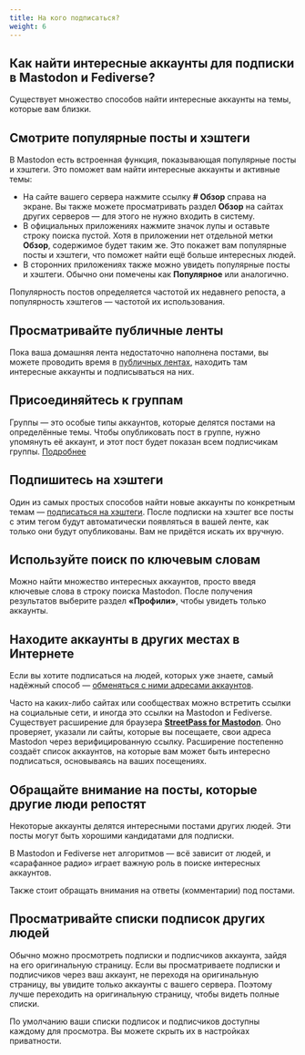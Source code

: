 ```yaml
---
title: На кого подписаться?
weight: 6
---
```


## Как найти интересные аккаунты для подписки в Mastodon и Fediverse?

Существует множество способов найти интересные аккаунты на темы, которые вам
близки.

## Смотрите популярные посты и хэштеги

В Mastodon есть встроенная функция, показывающая популярные посты и хэштеги. Это поможет вам найти интересные аккаунты и активные темы:

- На сайте вашего сервера нажмите ссылку **# Обзор** справа на экране. Вы также можете просматривать раздел **Обзор** на сайтах других серверов — для этого не нужно входить в систему.
- В официальных приложениях нажмите значок лупы и оставьте строку поиска пустой. Хотя в приложении нет отдельной метки **Обзор**, содержимое будет таким же. Это покажет вам популярные посты и хэштеги, что поможет найти ещё больше интересных людей.
- В сторонних приложениях также можно увидеть популярные посты и хэштеги. Обычно они помечены как **Популярное** или аналогично.

Популярность постов определяется частотой их недавнего репоста, а популярность хэштегов — частотой их использования.

## Просматривайте публичные ленты

Пока ваша домашняя лента недостаточно наполнена постами, вы можете проводить
время в [публичных лентах], находить там интересные аккаунты и подписываться на
них.

<!--todo: перевести страницу и заменить ссылку-->
[публичных лентах]: https://fedi.tips/what-are-the-local-federated-home-timelines-how-do-i-stop-them-scrolling-too-quickly

## Присоединяйтесь к группам

Группы — это особые типы аккаунтов, которые делятся постами на определённые
темы. Чтобы опубликовать пост в группе, нужно упомянуть её аккаунт, и этот пост
будет показан всем подписчикам группы. [Подробнее](/quick-start/follow-groups)

## Подпишитесь на хэштеги

Один из самых простых способов найти новые аккаунты по конкретным темам —
[подписаться на хэштеги]. После подписки на хэштег все посты с этим тегом будут
автоматически появляться в вашей ленте, как только они будут опубликованы. Вам
не придётся искать их вручную.

[подписаться на хэштеги]: /quick-start/follow-hashtags

## Используйте поиск по ключевым словам

Можно найти множество интересных аккаунтов, просто введя ключевые слова в строку
поиска Mastodon. После получения результатов выберите раздел **«Профили»**,
чтобы увидеть только аккаунты.

## Находите аккаунты в других местах в Интернете

Если вы хотите подписаться на людей, которых уже знаете, самый надёжный способ —
[обменяться с ними адресами аккаунтов](/quick-start/share-account).

Часто на каких-либо сайтах или сообществах можно встретить ссылки на социальные
сети, и иногда это ссылки на Mastodon и Fediverse. Существует расширение для
браузера **[StreetPass for Mastodon]**. Оно проверяет, указали ли сайты, которые
вы посещаете, свои адреса Mastodon через верифицированную ссылку. Расширение
постепенно создаёт список аккаунтов, на которые вам может быть интересно
подписаться, основываясь на ваших посещениях.

[StreetPass for Mastodon]: https://streetpass.social

## Обращайте внимание на посты, которые другие люди репостят

Некоторые аккаунты делятся интересными постами других людей. Эти посты могут
быть хорошими кандидатами для подписки.

В Mastodon и Fediverse нет алгоритмов — всё зависит от людей, и «сарафанное
радио» играет важную роль в поиске интересных аккаунтов.

Также стоит обращать внимания на ответы (комментарии) под постами.

## Просматривайте списки подписок других людей

Обычно можно просмотреть подписки и подписчиков аккаунта, зайдя на его
оригинальную страницу. Если вы просматриваете подписки и подписчиков через ваш
аккаунт, не переходя на оригинальную страницу, вы увидите только аккаунты с
вашего сервера. Поэтому лучше переходить на оригинальную страницу, чтобы видеть
полные списки.

По умолчанию ваши списки подписок и подписчиков доступны каждому для просмотра.
Вы можете скрыть их в настройках приватности.
